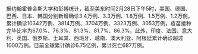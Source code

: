 据约翰霍普金斯大学和彭博统计，截至美东时间2月28日下午5时，美国、德国、巴西、日本、韩国分别新增确诊3.4万例、3.3万例、1.8万例、1.5万例、1.2万例，累计确诊10342万例、3814万例、3704万例、3323万例、3053万例，疫苗接种完毕比率为67.0%、76.3%、81.3%、81.7%、86.3%。此外，印度、法国、意大利、英国、俄罗斯、土耳其、西班牙、越南、澳大利亚、阿根廷累计确诊超过1000万例。目前全球累计确诊6.75亿例，累计死亡687万例。